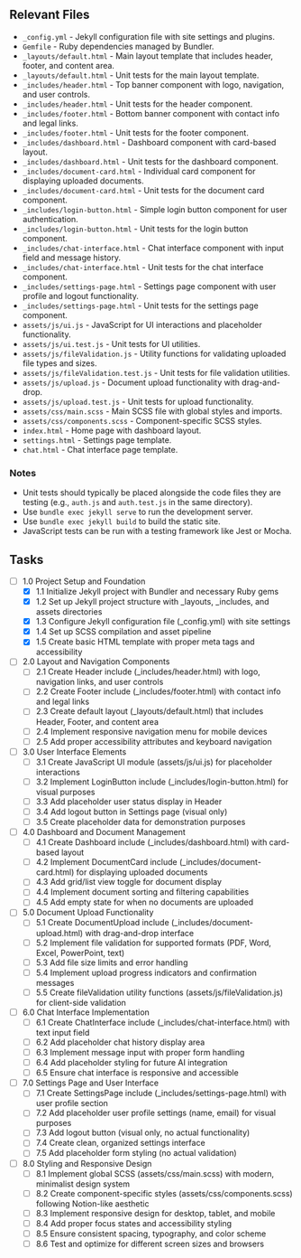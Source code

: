 ## Relevant Files

- `_config.yml` - Jekyll configuration file with site settings and plugins.
- `Gemfile` - Ruby dependencies managed by Bundler.
- `_layouts/default.html` - Main layout template that includes header, footer, and content area.
- `_layouts/default.html` - Unit tests for the main layout template.
- `_includes/header.html` - Top banner component with logo, navigation, and user controls.
- `_includes/header.html` - Unit tests for the header component.
- `_includes/footer.html` - Bottom banner component with contact info and legal links.
- `_includes/footer.html` - Unit tests for the footer component.
- `_includes/dashboard.html` - Dashboard component with card-based layout.
- `_includes/dashboard.html` - Unit tests for the dashboard component.
- `_includes/document-card.html` - Individual card component for displaying uploaded documents.
- `_includes/document-card.html` - Unit tests for the document card component.
- `_includes/login-button.html` - Simple login button component for user authentication.
- `_includes/login-button.html` - Unit tests for the login button component.
- `_includes/chat-interface.html` - Chat interface component with input field and message history.
- `_includes/chat-interface.html` - Unit tests for the chat interface component.
- `_includes/settings-page.html` - Settings page component with user profile and logout functionality.
- `_includes/settings-page.html` - Unit tests for the settings page component.
- `assets/js/ui.js` - JavaScript for UI interactions and placeholder functionality.
- `assets/js/ui.test.js` - Unit tests for UI utilities.
- `assets/js/fileValidation.js` - Utility functions for validating uploaded file types and sizes.
- `assets/js/fileValidation.test.js` - Unit tests for file validation utilities.
- `assets/js/upload.js` - Document upload functionality with drag-and-drop.
- `assets/js/upload.test.js` - Unit tests for upload functionality.
- `assets/css/main.scss` - Main SCSS file with global styles and imports.
- `assets/css/components.scss` - Component-specific SCSS styles.
- `index.html` - Home page with dashboard layout.
- `settings.html` - Settings page template.
- `chat.html` - Chat interface page template.

### Notes

- Unit tests should typically be placed alongside the code files they are testing (e.g., `auth.js` and `auth.test.js` in the same directory).
- Use `bundle exec jekyll serve` to run the development server.
- Use `bundle exec jekyll build` to build the static site.
- JavaScript tests can be run with a testing framework like Jest or Mocha.

## Tasks

- [ ] 1.0 Project Setup and Foundation
  - [x] 1.1 Initialize Jekyll project with Bundler and necessary Ruby gems
  - [x] 1.2 Set up Jekyll project structure with _layouts, _includes, and assets directories
  - [x] 1.3 Configure Jekyll configuration file (_config.yml) with site settings
  - [x] 1.4 Set up SCSS compilation and asset pipeline
  - [x] 1.5 Create basic HTML template with proper meta tags and accessibility

- [ ] 2.0 Layout and Navigation Components
  - [ ] 2.1 Create Header include (_includes/header.html) with logo, navigation links, and user controls
  - [ ] 2.2 Create Footer include (_includes/footer.html) with contact info and legal links
  - [ ] 2.3 Create default layout (_layouts/default.html) that includes Header, Footer, and content area
  - [ ] 2.4 Implement responsive navigation menu for mobile devices
  - [ ] 2.5 Add proper accessibility attributes and keyboard navigation

- [ ] 3.0 User Interface Elements
  - [ ] 3.1 Create JavaScript UI module (assets/js/ui.js) for placeholder interactions
  - [ ] 3.2 Implement LoginButton include (_includes/login-button.html) for visual purposes
  - [ ] 3.3 Add placeholder user status display in Header
  - [ ] 3.4 Add logout button in Settings page (visual only)
  - [ ] 3.5 Create placeholder data for demonstration purposes

- [ ] 4.0 Dashboard and Document Management
  - [ ] 4.1 Create Dashboard include (_includes/dashboard.html) with card-based layout
  - [ ] 4.2 Implement DocumentCard include (_includes/document-card.html) for displaying uploaded documents
  - [ ] 4.3 Add grid/list view toggle for document display
  - [ ] 4.4 Implement document sorting and filtering capabilities
  - [ ] 4.5 Add empty state for when no documents are uploaded

- [ ] 5.0 Document Upload Functionality
  - [ ] 5.1 Create DocumentUpload include (_includes/document-upload.html) with drag-and-drop interface
  - [ ] 5.2 Implement file validation for supported formats (PDF, Word, Excel, PowerPoint, text)
  - [ ] 5.3 Add file size limits and error handling
  - [ ] 5.4 Implement upload progress indicators and confirmation messages
  - [ ] 5.5 Create fileValidation utility functions (assets/js/fileValidation.js) for client-side validation

- [ ] 6.0 Chat Interface Implementation
  - [ ] 6.1 Create ChatInterface include (_includes/chat-interface.html) with text input field
  - [ ] 6.2 Add placeholder chat history display area
  - [ ] 6.3 Implement message input with proper form handling
  - [ ] 6.4 Add placeholder styling for future AI integration
  - [ ] 6.5 Ensure chat interface is responsive and accessible

- [ ] 7.0 Settings Page and User Interface
  - [ ] 7.1 Create SettingsPage include (_includes/settings-page.html) with user profile section
  - [ ] 7.2 Add placeholder user profile settings (name, email) for visual purposes
  - [ ] 7.3 Add logout button (visual only, no actual functionality)
  - [ ] 7.4 Create clean, organized settings interface
  - [ ] 7.5 Add placeholder form styling (no actual validation)

- [ ] 8.0 Styling and Responsive Design
  - [ ] 8.1 Implement global SCSS (assets/css/main.scss) with modern, minimalist design system
  - [ ] 8.2 Create component-specific styles (assets/css/components.scss) following Notion-like aesthetic
  - [ ] 8.3 Implement responsive design for desktop, tablet, and mobile
  - [ ] 8.4 Add proper focus states and accessibility styling
  - [ ] 8.5 Ensure consistent spacing, typography, and color scheme
  - [ ] 8.6 Test and optimize for different screen sizes and browsers 